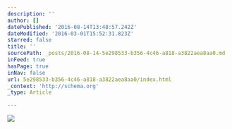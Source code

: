 ```yaml
---
description: ''
author: []
datePublished: '2016-08-14T13:48:57.242Z'
dateModified: '2016-03-01T15:52:31.823Z'
starred: false
title: ''
sourcePath: _posts/2016-08-14-5e298533-b356-4c46-a818-a3822aea8aa0.md
inFeed: true
hasPage: true
inNav: false
url: 5e298533-b356-4c46-a818-a3822aea8aa0/index.html
_context: 'http://schema.org'
_type: Article

---
```

![](https://the-grid-user-content.s3-us-west-2.amazonaws.com/fc842e2e-a2ff-414a-a37f-5a5c74f53d9b.png)